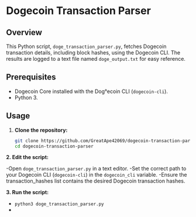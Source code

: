 # Dogecoin Transaction Parser

## Overview

This Python script, `doge_transaction_parser.py`, fetches Dogecoin transaction details, including block hashes, using the Dogecoin CLI. The results are logged to a text file named `doge_output.txt` for easy reference.

## Prerequisites

- Dogecoin Core installed with the Dog°ecoin CLI (`dogecoin-cli`).
- Python 3.

## Usage

1. **Clone the repository:**
   ```bash
   git clone https://github.com/GreatApe42069/dogecoin-transaction-parser
   cd dogecoin-transaction-parser

**2. Edit the script:**

-Open `doge_transaction_parser.py` in a text editor.
-Set the correct path to your Dogecoin CLI (`dogecoin-cli`) in the `dogecoin_cli` variable.
-Ensure the transaction_hashes list contains the desired Dogecoin transaction hashes.

**3. Run the script:**

- `python3 doge_transaction_parser.py`
- 


